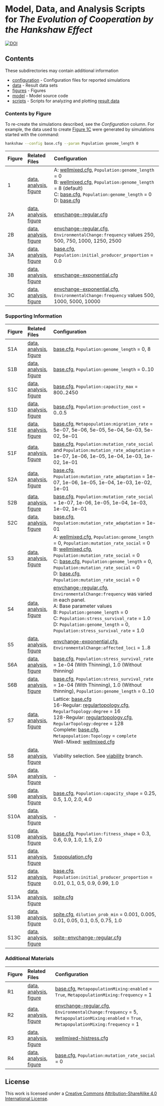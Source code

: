 # Model, Data, and Analysis Scripts for *The Evolution of Cooperation by the Hankshaw Effect*

[![DOI](https://zenodo.org/badge/doi/10.5281/zenodo.35606.svg)](http://dx.doi.org/10.5281/zenodo.35606)


## Contents

These subdirectories may contain additional information

* [configuration](configuration) - Configuration files for reported simulations
* [data](data) - Result data sets
* [figures](figures) - Figures
* [model](model) - Model source code
* [scripts](scripts) - Scripts for analyzing and plotting [result data](data)


### Contents by Figure

To re-create the simulations described, see the *Configuration* column. For example, the data used to create [Figure 1C](figures/Figure1.png) were generated by simulations started with the command:

```sh
hankshaw --config base.cfg --param Population genome_length 0
```

| Figure  | Related Files  | Configuration |
|:--------|:---------------|:--------------|
| 1       | [data](data/lsweep.csv.bz2), [analysis](scripts/figure1.R), [figure](figures/Figure1.png) | A: [wellmixed.cfg](configuration/wellmixed.cfg), `Population:genome_length` = 0<br>B: [wellmixed.cfg](configuration/wellmixed.cfg), `Population:genome_length` = 8 (default)<br>C: [base.cfg](configuration/base.cfg), `Population:genome_length` = 0<br>D: [base.cfg](configuration/base.cfg) |
| 2A      | [data](data/envchange-regular.csv.bz2), [analysis](scripts/plot-envchange-regular.R), [figure](figures/envchange-regular-rep.png) | [envchange-regular.cfg](configuration/envchange-regular.cfg) |
| 2B      | [data](data/envchange-regular.csv.bz2), [analysis](scripts/plot-envchange-regular.R), [figure](figures/envchange-regular-all.png) | [envchange-regular.cfg](configuration/envchange-regular.cfg), `EnvironmentalChange:frequency` values 250, 500, 750, 1000, 1250, 2500 |
| 3A      | [data](data/envchange-control.csv.bz2), [analysis](scripts/plot-envchange-control.R), [figure](figures/envchange-control.png) | [base.cfg](configuration/base.cfg), `Population:initial_producer_proportion` = 0.0 |
| 3B      | [data](data/envchange-exponential-cooppct.csv.bz2), [analysis](scripts/plot-envchange-exponential.R), [figure](figures/envchange-exponential-sample.png) | [envchange-exponential.cfg](configuration/envchange-exponential.cfg) |
| 3C      | [data](data/envchange-exponential-cooppct.csv.bz2), [analysis](scripts/plot-envchange-exponential.R), [figure](figures/envchange-exponential-all.png) | [envchange-exponential.cfg](configuration/envchange-exponential.cfg), `EnvironmentalChange:frequency` values 500, 1000, 5000, 10000 | 

### Supporting Information

| Figure  | Related Files  | Configuration |
|:--------|:---------------|:--------------|
| S1A    | [data](data/lsweep.csv.bz2), [analysis](scripts/plot-genomelengthsweep.R), [figure](figures/genomelengthsweep-sample.png) | [base.cfg](configuration/base.cfg), `Population:genome_length` = 0, 8 |
| S1B    | [data](data/lsweep.csv.bz2), [analysis](scripts/plot-genomelengthsweep.R), [figure](figures/genomelengthsweep-integral.png) | [base.cfg](configuration/base.cfg), `Population:genome_length` = 0..10 |
| S1C    | [data](data/bsweep.csv.bz2), [analysis](scripts/scripts/plot-benefitsweep.R), [figure](figures/benefitsweep-integral.png) | [base.cfg](configuration/base.cfg), `Population:capacity_max` = 800..2450 |
| S1D    | [data](data/csweep.csv.bz2), [analysis](scripts/plot-costsweep-integral.R), [figure](figures/costsweep-integral.png) | [base.cfg](configuration/base.cfg), `Population:production_cost` = 0..0.5 |
| S1E    | [data](data/migrationsweep.csv.bz2), [analysis](scripts/plot-migrationsweep.R), [figure](figures/migrationsweep-integral.png) | [base.cfg](configuration/base.cfg), `Metapopulation:migration_rate` = 5e-07, 5e-06, 5e-05, 5e-04, 5e-03, 5e-02, 5e-01 |
| S1F    | [data](data/mutationsweep.csv.bz2), [analysis](scripts/plot-mutationsweep.R), [figure](figures/mutationsweep-integral.png) | [base.cfg](configuration/base.cfg), `Population:mutation_rate_social` and `Population:mutation_rate_adaptation` = 1e-07, 1e-06, 1e-05, 1e-04, 1e-03, 1e-02, 1e-01 |
| S2A    | [data](data/mutationsweep-adaptive.csv.bz2), [analysis](scripts/plot-mutationsweep-adaptive.R), [figure](figures/mutationsweep-adaptive.png) | [base.cfg](configuration/base.cfg), `Population:mutation_rate_adaptation` = 1e-07, 1e-06, 1e-05, 1e-04, 1e-03, 1e-02, 1e-01 |
| S2B    | [data](data/mutationsweep-adaptive.csv.bz2), [analysis](scripts/plot-mutationsweep-cooperation.R), [figure](figures/mutationsweep-cooperation.png) | [base.cfg](configuration/base.cfg), `Population:mutation_rate_social` = 1e-07, 1e-06, 1e-05, 1e-04, 1e-03, 1e-02, 1e-01 |
| S2C    | [data](data/mutationsweep-adaptive.csv.bz2), [analysis](scripts/plot-mutationsweep-cooperation.R), [figure](figures/mutationsweep-cooperation-mumax.png) | [base.cfg](configuration/base.cfg), `Population:mutation_rate_adaptation` = 1e-01 |
| S3     | [data](data/nosocialmu.csv.bz2), [analysis](scripts/plot-nosocialmu.R), [figure](figures/nosocialmu.png) | A: [wellmixed.cfg](configuration/wellmixed.cfg), `Population:genome_length` = 0, `Population:mutation_rate_social` = 0<br>B: [wellmixed.cfg](configuration/wellmixed.cfg), `Population:mutation_rate_social` = 0<br>C: [base.cfg](configuration/base.cfg), `Population:genome_length` = 0, `Population:mutation_rate_social` = 0<br>D: [base.cfg](configuration/base.cfg), `Population:mutation_rate_social` = 0 |
| S4     | [data](data/envchange-regular-thinnothin.csv.bz2), [analysis](scripts/plot-envchange-regular-thinnothin.R), [figure](figures/envchange-regular-thinnothin.png) | [envchange-regular.cfg](configuration/envchange-regular.cfg), `EnvironmentalChange:frequency` was varied in each panel.<br>A: Base parameter values<br>B: `Population:genome_length` = 0<br>C: `Population:stress_survival_rate` = 1.0<br>D: `Population:genome_length` = 0, `Population:stress_survival_rate` = 1.0 |
| S5     | [data](data/envchange-exponential-strength-cooppct.csv.bz2), [analysis](scripts/plot-envchange-exponential-strength.R), [figure](figures/envchange-exponential-strength-integral.png) | [envchange-exponential.cfg](configuration/envchange-exponential.cfg), `EnvironmentalChange:affected_loci` = 1..8 |
| S6A    | [data](data/thinnothin.csv.bz2), [analysis](scripts/plot-thinnothin.R), [figure](figures/thinnothin.png) | [base.cfg](configuration/base.cfg), `Population:stress_survival_rate` = 1e-04 (With Thinning), 1.0 (Without thinning) |
| S6B    | [data](data/thinnothin.csv.bz2), [analysis](scripts/plot-thinnothin.R), [figure](figures/thinnothin-integral.png) | [base.cfg](configuration/base.cfg), `Population:stress_survival_rate` = 1e-04 (With Thinning), 1.0 (Without thinning), `Population:genome_length` = 0..10 |
| S7     | [data](data/migration-topology.csv.bz2), [analysis](scripts/plot-migration-topology.R), [figure](figures/migration-topology.png) | Lattice: [base.cfg](configuration/base.cfg)<br>16-Regular: [regulartopology.cfg](configuration/regulartopology.cfg), `RegularTopology:degree` = 16<br>128-Regular: [regulartopology.cfg](configuration/regulartopology.cfg), `RegularTopology:degree` = 128<br>Complete: [base.cfg](configuration/base.cfg), `Metapopulation:Topology` = `complete`<br>Well-Mixed: [wellmixed.cfg](configuration/wellmixed.cfg) |
| S8     | [data](data/viability-selection.csv.bz2), [analysis](scripts/plot-viability-selection.R), [figure](figures/viability-selection.png) | Viability selection. See [viability](https://github.com/briandconnelly/hankshaweffect/tree/viability/) branch. |
| S9A    | [data](data/benefitgamma.csv.bz2), [analysis](scripts/plot-benefitgamma.R), [figure](figures/benefitgamma-gamma.png) | - |
| S9B    | [data](data/benefitgamma.csv.bz2), [analysis](scripts/plot-benefitgamma.R), [figure](figures/benefitgamma-integral.png) | [base.cfg](configuration/base.cfg), `Population:capacity_shape` = 0.25, 0.5, 1.0, 2.0, 4.0 |
| S10A   | [data](data/fitnessgamma.csv.bz2), [analysis](scripts/plot-fitnessgamma.R), [figure](figures/fitnessgamma-gamma.png) | - |
| S10B   | [data](data/fitnessgamma.csv.bz2), [analysis](scripts/plot-fitnessgamma.R), [figure](figures/fitnessgamma-integral.png) | [base.cfg](configuration/base.cfg), `Population:fitness_shape` = 0.3, 0.6, 0.9, 1.0, 1.5, 2.0 |
| S11    | [data](data/5xpopulation.csv.bz2), [analysis](scripts/plot-5xpopulation.R), [figure](figures/5xpopulation.png) | [5xpopulation.cfg](configuration/5xpopulation.cfg) |
| S12    | [data](data/p0sweep.csv.bz2), [analysis](scripts/plot-p0sweep.R), [figure](figures/p0sweep-integral.png) | [base.cfg](configuration/base.cfg), `Population:initial_producer_proportion` = 0.01, 0.1, 0.5, 0.9, 0.99, 1.0 |
| S13A   | [data](data/spite-dilution.csv.bz2), [analysis](scripts/plot-spite-dilution.R]), [figure](figures/spite-avg-proportion.png) | [spite.cfg](configuration/spite.cfg) |
| S13B   | [data](data/spite-dilution.csv.bz2), [analysis](scripts/plot-spite-dilution.R]), [figure](figures/spite-dilution.png) | [spite.cfg](configuration/spite.cfg), `dilution_prob_min` = 0.001, 0.005, 0.01, 0.05, 0.1, 0.5, 0.75, 1.0 |
| S13C   | [data](data/spite-envchange.csv.bz2), [analysis](scripts/plot-spite-envchange.R), [figure](figures/spite-envchange-sample.png) | [spite-envchange-regular.cfg](configuration/spite-envchange-regular.cfg) |

### Additional Materials

| Figure  | Related Files  | Configuration |
|:--------|:---------------|:--------------|
| R1      | [data](data/poolingsweep.csv.bz2), [analysis](scripts/plot-pooling.R), [figure](figures/poolingnopooling.png) | [base.cfg](configuration/base.cfg), `MetapopulationMixing:enabled` = `True`, `MetapopulationMixing:frequency` = 1 |
| R2      | [data](data/envchange-regular-pooling.csv.bz2), [analysis](scripts/plot-envchange-regular-pooling.R), [figure](figures/envchange-regular-pooling.png) | [envchange-regular.cfg](configuration/envchange-regular.cfg), `EnvironmentalChange:frequency` = 5, `MetapopulationMixing:enabled` = `True`, `MetapopulationMixing:frequency` = 1 |
| R3      | [data](data/wellmixed-histress.csv.bz2), [analysis](scripts/plot-wellmixed-histress.R), [figure](figures/wellmixed-histress.png) | [wellmixed-histress.cfg](configuration/wellmixed-histress.cfg) |
| R4      | [data](data/nosocialmu.csv.bz2), [analysis](scripts/plot-nosocialmu.R), [figure](figures/nosocialmu-trajectories.png) | [base.cfg](configuration/base.cfg), `Population:mutation_rate_social` = 0 |


## License

This work is licensed under a [Creative Commons](http://creativecommons.org) [Attribution-ShareAlike 4.0 International License](http://creativecommons.org/licenses/by-sa/4.0/).

